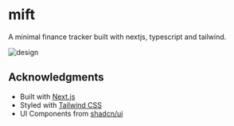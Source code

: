 # mift
A minimal finance tracker built with nextjs, typescript and tailwind.

![design](https://github.com/user-attachments/assets/57d31639-13f2-423a-aa6f-ffcc610821c6)


## Acknowledgments

- Built with [Next.js](https://nextjs.org/)
- Styled with [Tailwind CSS](https://tailwindcss.com/)
- UI Components from [shadcn/ui](https://ui.shadcn.com/)

